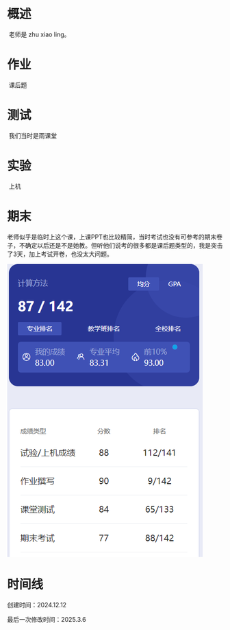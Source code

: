 # 概述

​	老师是 zhu xiao ling。

# 作业

​	课后题

# 测试

​	我们当时是雨课堂

# 实验

​	上机

# 期末

​	老师似乎是临时上这个课，上课PPT也比较精简，当时考试也没有可参考的期末卷子，不确定以后还是不是她教。但听他们说考的很多都是课后题类型的，我是突击了3天，加上考试开卷，也没太大问题。

![image-20250306224052940](计算方法-assets/image-20250306224052940.png)

# 时间线

创建时间：2024.12.12

最后一次修改时间：2025.3.6
